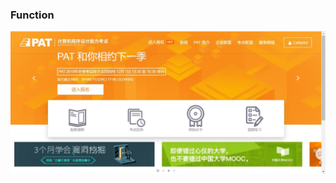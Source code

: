### Function
![1.2.1](https://github.com/ECNU-DEIT-ACADEMIC-2019/PAT/blob/master/1.2.1.jpg?raw=true)
